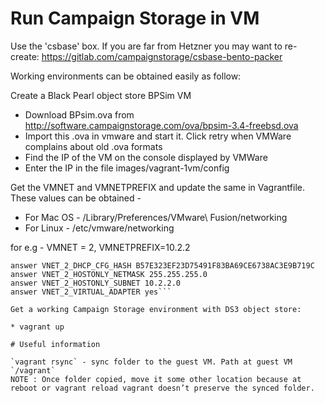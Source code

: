 # Run Campaign Storage in VM

Use the 'csbase' box.  If you are far from Hetzner you may want to re-create:
https://gitlab.com/campaignstorage/csbase-bento-packer

Working environments can be obtained easily as follow:

Create a Black Pearl object store BPSim VM
* Download BPsim.ova from http://software.campaignstorage.com/ova/bpsim-3.4-freebsd.ova
* Import this .ova in vmware and start it.  Click retry when VMWare complains about old .ova formats
* Find the IP of the VM on the console displayed by VMWare
* Enter the IP in the file images/vagrant-1vm/config

Get the VMNET and VMNETPREFIX and update the same in Vagrantfile. These values can be obtained -
* For Mac OS - /Library/Preferences/VMware\ Fusion/networking
* For Linux - /etc/vmware/networking

for e.g - VMNET = 2, VMNETPREFIX=10.2.2
```answer VNET_2_DHCP yes
answer VNET_2_DHCP_CFG_HASH B57E323EF23D75491F83BA69CE6738AC3E9B719C
answer VNET_2_HOSTONLY_NETMASK 255.255.255.0
answer VNET_2_HOSTONLY_SUBNET 10.2.2.0
answer VNET_2_VIRTUAL_ADAPTER yes```

Get a working Campaign Storage environment with DS3 object store:

* vagrant up

# Useful information

`vagrant rsync` - sync folder to the guest VM. Path at guest VM `/vagrant`
NOTE : Once folder copied, move it some other location because at reboot or vagrant reload vagrant doesn’t preserve the synced folder.